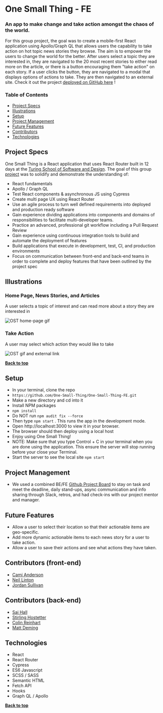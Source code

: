# One Small Thing - FE
### An app to make change and take action amongst the chaos of the world. 

For this group project, the goal was to create a mobile-first React application using Apollo/Graph QL that allows users the capability to take action on hot topic news stories they browse. The aim is to empower the users to change the world for the better. After users select a topic they are interested in, they are navigated to the 20 most recent stories to either read more on the article, or there is a button encouraging them "take action" on each story. If a user clicks the button, they are navigated to a modal that displays options of actions to take. They are then navigated to an external site. Check it out the project [deployed on GitHub here](https://one-small-thing.github.io/One-Small-Thing-FE/) !

### Table of Contents
- [Project Specs](#project-specs)
- [Illustrations](#illustrations)
- [Setup](#setup)
- [Project Management](#project-management)
- [Future Features](#future-features)
- [Contributors](#contributors)
- [Technologies](#technologies)


## Project Specs

One Small Thing is a React application that uses React Router built in 12 days at the [Turing School of Software and Design](https://turing.edu/). The goal of this group [project](https://mod4.turing.edu/projects/capstone/) was to solidify and demonstrate the understanding of:

- React fundamentals
- Apollo / Graph QL
- Test React components & asynchronous JS using Cypress
- Create multi page UX using React Router
- Use an agile process to turn well defined requirements into deployed and production ready software
- Gain experience dividing applications into components and domains of responsibilities to facilitate multi-developer teams. 
- Practice an advanced, professional git workflow including a Pull Request Review
- Gain experience using continuous integration tools to build and automate the deployment of features
- Build applications that execute in development, test, CI, and production environments
- Focus on communication between front-end and back-end teams in order to complete and deploy features that have been outlined by the project spec

## Illustrations

### Home Page, News Stories, and Articles
A user selects a topic of interest and can read more about a story they are interested in 

![OST home-page gif](https://media.giphy.com/media/FLOmtilCoTYZ3gvV9D/giphy.gif)

### Take Action
A user may select which action they would like to take

![OST gif and external link](https://media.giphy.com/media/3HT2Gcx0UPabcvXs53/giphy.gif)

**[Back to top](#table-of-contents)**

## Setup

- In your terminal, clone the repo
- `https://github.com/One-Small-Thing/One-Small-Thing-FE.git`
- Make a new directory and cd into it
- Install NPM packages
- `npm install`
- Do NOT run `npm audit fix --force`
- Then type `npm start` . This runs the app in the development mode.
- Open http://localhost:3000 to view it in your browser.
- The browser should then deploy using a local host
- Enjoy using One Small Thing!
- NOTE: Make sure that you type Control + C in your terminal when you are done using the application. This ensure the server will stop running before your close your Terminal.
- Start the server to see the local site `npm start`


## Project Management

- We used a combined BE/FE [Github Project Board](https://github.com/orgs/One-Small-Thing/projects/2/views/1) to stay on task and meet the deadline, daily stand-ups, async communication and info sharing through Slack, retros, and had check-ins with our project mentor and manager. 

## Future Features

- Allow a user to select their location so that their actionable items are geo-specific.
- Add more dynamic actionable items to each news story for a user to take action. 
- Allow a user to save their actions and see what actions they have taken. 

## Contributors (front-end)

- [Cami Anderson](https://github.com/camianderson)
- [Neil Linton](https://github.com/Neil-B-Linton)
- [Jordan Sullivan](https://github.com/jordan-sullivan)

## Contributors (back-end)
- [Sai Hall](https://github.com/SaiHall)
- [Stirling Hostetter](https://github.com/stirlhoss)
- [Colin Reinhart](https://github.com/ColinReinhart)
- [Matt Deming](https://github.com/Deming-Matt)
           

## Technologies

- React
- React Router
- Cypress
- ES6 Javascript
- SCSS / SASS
- Semantic HTML
- Fetch API
- Hooks
- Graph QL / Apollo


**[Back to top](#table-of-contents)**
